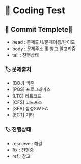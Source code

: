 <h1> 📑 Coding Test </h1>

## 🌹 Commit Templete🌹
- head : 문제출처/문제이름/난이도
- body : 문제주소 및 참고 알고리즘
- tail : 진행상태

### 🏷️ 문제출처
- [BOJ] 백준
- [PGS] 프로그래머스
- [LTC] 리트코드
- [CFS] 코드포스
- [SEA] 삼성SW EA
- [ECT] 기타

### 🏷️ 진행상태
- resoleve : 해결
- fix : 진행중
- ref : 참고
<!-- 🌻🌻🌺🌺🍒🍒🍎🍎 -->
